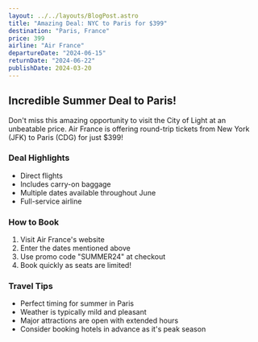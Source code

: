 ```yaml
---
layout: ../../layouts/BlogPost.astro
title: "Amazing Deal: NYC to Paris for $399"
destination: "Paris, France"
price: 399
airline: "Air France"
departureDate: "2024-06-15"
returnDate: "2024-06-22"
publishDate: 2024-03-20
---
```


## Incredible Summer Deal to Paris!

Don't miss this amazing opportunity to visit the City of Light at an unbeatable price. Air France is offering round-trip tickets from New York (JFK) to Paris (CDG) for just $399!

### Deal Highlights
- Direct flights
- Includes carry-on baggage
- Multiple dates available throughout June
- Full-service airline

### How to Book
1. Visit Air France's website
2. Enter the dates mentioned above
3. Use promo code "SUMMER24" at checkout
4. Book quickly as seats are limited!

### Travel Tips
- Perfect timing for summer in Paris
- Weather is typically mild and pleasant
- Major attractions are open with extended hours
- Consider booking hotels in advance as it's peak season